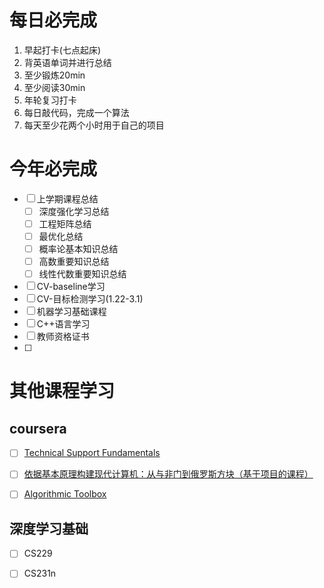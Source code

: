 # 每日必完成

1. 早起打卡(七点起床)
2. 背英语单词并进行总结
3. 至少锻炼20min
4. 至少阅读30min
5. 年轮复习打卡
6. 每日敲代码，完成一个算法
7. 每天至少花两个小时用于自己的项目

# 今年必完成

- [ ] 上学期课程总结
  - [ ] 深度强化学习总结
  - [ ] 工程矩阵总结
  - [ ] 最优化总结
  - [ ] 概率论基本知识总结
  - [ ] 高数重要知识总结
  - [ ] 线性代数重要知识总结
- [ ] CV-baseline学习
- [ ] CV-目标检测学习(1.22-3.1)
- [ ] 机器学习基础课程
- [ ] C++语言学习
- [ ] 教师资格证书
- [ ] 

# 其他课程学习

## coursera

- [ ] [Technical Support Fundamentals](https://www.coursera.org/learn/technical-support-fundamentals/home/welcome)


- [ ] [依据基本原理构建现代计算机：从与非门到俄罗斯方块（基于项目的课程）](https://www.coursera.org/learn/build-a-computer/home/welcome)

- [ ] [Algorithmic Toolbox](https://www.coursera.org/learn/algorithmic-toolbox/home/welcome)

## 深度学习基础

- [ ] CS229
- [ ] CS231n




# 

